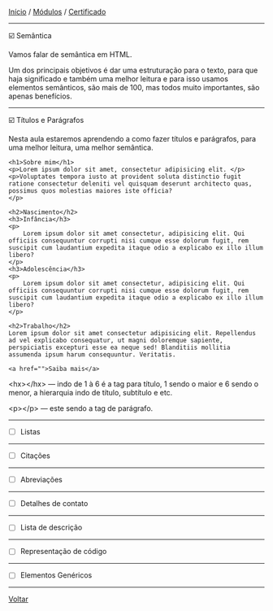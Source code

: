 [Início](https://github.com/Thalyalm/rocketseat-trilha-fundamentar) /
[Módulos](https://github.com/Thalyalm/rocketseat-trilha-fundamentar/tree/main/modulos) /
[Certificado](https://github.com/Thalyalm/rocketseat-trilha-fundamentar/tree/main/certificado)

---

:ballot_box_with_check: Semântica

Vamos falar de semântica em HTML.

Um dos principais objetivos é dar uma estruturação para o texto, para que haja significado e também uma melhor leitura e para isso usamos elementos semânticos, são mais de 100, mas todos muito importantes, são apenas benefícios.

---

:ballot_box_with_check: Títulos e Parágrafos

 Nesta aula estaremos aprendendo a como fazer títulos e parágrafos, para uma melhor leitura, uma melhor semântica.

    <h1>Sobre mim</h1>
    <p>Lorem ipsum dolor sit amet, consectetur adipisicing elit. </p>
    <p>Voluptates tempora iusto at provident soluta distinctio fugit ratione consectetur deleniti vel quisquam deserunt architecto quas, possimus quos molestias maiores iste officia?
    </p>

    <h2>Nascimento</h2>
    <h3>Infância</h3>
    <p>
        Lorem ipsum dolor sit amet consectetur, adipisicing elit. Qui officiis consequuntur corrupti nisi cumque esse dolorum fugit, rem suscipit cum laudantium expedita itaque odio a explicabo ex illo illum libero?
    </p>
    <h3>Adolescência</h3>
    <p>
        Lorem ipsum dolor sit amet consectetur, adipisicing elit. Qui officiis consequuntur corrupti nisi cumque esse dolorum fugit, rem suscipit cum laudantium expedita itaque odio a explicabo ex illo illum libero?
    </p>

    <h2>Trabalho</h2>
    Lorem ipsum dolor sit amet consectetur adipisicing elit. Repellendus ad vel explicabo consequatur, ut magni doloremque sapiente, perspiciatis excepturi esse ea neque sed! Blanditiis mollitia assumenda ipsum harum consequuntur. Veritatis.

    <a href="">Saiba mais</a>


&lt;hx&gt;&lt;/hx&gt; — indo de 1 à 6 é a tag para título, 1 sendo o maior e 6 sendo o menor, a hierarquia indo de título, subtítulo e etc.

&lt;p&gt;&lt;/p&gt; — este sendo a tag de parágrafo.

---

 - [ ] Listas

---

 - [ ] Citações

---

 - [ ] Abreviações

---

 - [ ] Detalhes de contato

---

 - [ ] Lista de descrição

---

 - [ ] Representação de código

---

 - [ ] Elementos Genéricos

---

[Voltar](https://github.com/Thalyalm/rocketseat-trilha-fundamentar/tree/main/modulos/guia-estelar-de-html)